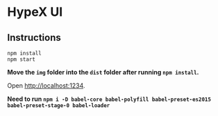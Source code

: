 # HypeX UI
## Instructions
```
npm install
npm start
```
**Move the `img` folder into the `dist` folder after running `npm install`.**

Open [http://localhost:1234](http://localhost:1234).

**Need to run `npm i -D babel-core babel-polyfill babel-preset-es2015 babel-preset-stage-0 babel-loader`**
